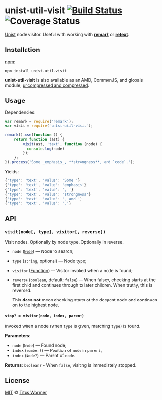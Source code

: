# unist-util-visit [![Build Status][build-badge]][build-page] [![Coverage Status][coverage-badge]][coverage-page]

[Unist][] node visitor.  Useful with working with [**remark**][remark]
or [**retext**][retext].

## Installation

[npm][]:

```bash
npm install unist-util-visit
```

**unist-util-visit** is also available as an AMD, CommonJS, and
globals module, [uncompressed and compressed][releases].

## Usage

Dependencies:

```javascript
var remark = require('remark');
var visit = require('unist-util-visit');

remark().use(function () {
    return function (ast) {
        visit(ast, 'text', function (node) {
          console.log(node)
        });
    };
}).process('Some _emphasis_, **strongness**, and `code`.');
```

Yields:

```js
{'type': 'text', 'value': 'Some '}
{'type': 'text', 'value': 'emphasis'}
{'type': 'text', 'value': ', '}
{'type': 'text', 'value': 'strongness'}
{'type': 'text', 'value': ', and '}
{'type': 'text', 'value': '.'}
```

## API

### `visit(node[, type], visitor[, reverse])`

Visit nodes. Optionally by node type. Optionally in reverse.

*   `node` ([`Node`][node])
    — Node to search;

*   `type` (`string`, optional)
    — Node type;

*   `visitor` ([Function][visitor])
    — Visitor invoked when a node is found;

*   `reverse` (`boolean`, default: `false`)
    — When falsey, checking starts at the first child and continues
    through to later children.  When truthy, this is reversed.

    This **does not** mean checking starts at the deepest node and
    continues on to the highest node.

#### `stop? = visitor(node, index, parent)`

Invoked when a node (when `type` is given, matching `type`) is found.

**Parameters**:

*   `node` (`Node`) — Found node;
*   `index` (`number?`) — Position of `node` in `parent`;
*   `index` (`Node?`) — Parent of `node`.

**Returns**: `boolean?` - When `false`, visiting is immediately stopped.

## License

[MIT][license] © [Titus Wormer][author]

<!-- Definition -->

[build-badge]: https://img.shields.io/travis/wooorm/unist-util-visit.svg

[build-page]: https://travis-ci.org/wooorm/unist-util-visit

[coverage-badge]: https://img.shields.io/codecov/c/github/wooorm/unist-util-visit.svg

[coverage-page]: https://codecov.io/github/wooorm/unist-util-visit?branch=master

[npm]: https://docs.npmjs.com/cli/install

[releases]: https://github.com/wooorm/unist-util-visit/releases

[license]: LICENSE

[author]: http://wooorm.com

[unist]: https://github.com/wooorm/unist

[retext]: https://github.com/wooorm/retext

[remark]: https://github.com/wooorm/remark

[node]: https://github.com/wooorm/unist#node

[visitor]: #stop-visitornode-index-parent
